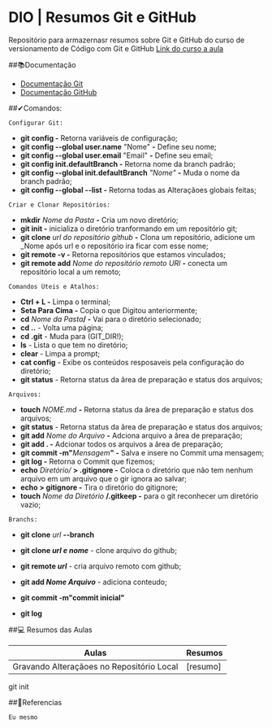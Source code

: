 
# DIO | Resumos Git e GitHub

Repositório para armazernasr resumos sobre Git e GitHub do curso de versionamento de Código com Git e GitHub
[Link do curso a aula](https://web.dio.me/course/versionamento-de-codigo-com-git-e-github/learning/599dd3dd-d189-474f-a55c-22f37b4472da?back=/track/santander-2024-backend-com-java&tab=undefined&moduleId=undefined)

##📚Documentação
- [Documentação Git](https://git-scm.com/doc)
- [Documentação GitHub](https://docs.github.com/)

##✔Comandos:
```
Configurar Git:
```
- **git config -** Retorna variáveis de configuração;
- **git config --global user.name** "Nome"  **-** Define seu nome;
- **git config --global user.email** "Email"  **-** Define seu email;
- **git config init.defaultBranch -** Retorna nome da branch padrão;
- **git config --global init.defaultBranch** _"Nome"_ **-** Muda o nome da branch padrão;
- **git config --global --list -** Retorna todas as Alteraçãoes globais feitas;

```
Criar e Clonar Repositórios:
```
- **mkdir** _Nome da Pasta_ **-** Cria um novo diretório;
- **git init -** inicializa o diretório tranformando em um repositório git;
- **git clone** _url do repositório github_ **-** Clona um repositório, adicione um _Nome após url e o repositório ira ficar com esse nome;
- **git remote -v -** Retorna repositórios que estamos vinculados;
- **git remote add** _Nome do repositório remoto URl_ **-** conecta um repositório local a um remoto;


```
Comandos Úteis e Atalhos:
```
- **Ctrl + L -** Limpa o terminal;
- **Seta Para Cima -** Copia o que Digitou anteriormente;
- **cd** _Nome da Pasta_**/ -** Vai para o diretório selecionado;
- **cd ..** - Volta uma página;
- **cd .git** - Muda para (GIT_DIR!);
- **ls** - Lista o que tem no diretório;
- **clear** - Limpa a prompt;
- **cat config** - Exibe os conteúdos resposaveis pela configuração do diretório;
- **git status** - Retorna status da ârea de preparação e status dos arquivos;
```
Arquivos:
```
- **touch** _NOME.md_ **-** Retorna status da ârea de preparação e status dos arquivos;
- **git status** - Retorna status da ârea de preparação e status dos arquivos;
- **git add** _Nome do Arquivo_ **-** Adciona arquivo a ârea de preparação;
- **git add . -** Adcionar todos os arquivos a ârea de preparação;
- **git commit -m"**_Mensagem_**" -** Salva e insere no Commit uma mensagem;
- **git log -** Retorna o Commit que fizemos;
- **echo** _Diretório/_ **> .gitignore -** Coloca o diretório que não tem nenhum arquivo em um arquivo que o gir ignora ao salvar;
- **echo > gitignore -** Tira o diretório do gitignore;
- **touch** _Nome da Diretório_ **/.gitkeep -** para o git reconhecer um diretório vazio;
```
Branchs:
```
- **git clone** _url_ **--branch**

- **git clone _url e nome_** - clone arquivo do github;
- **git remote _url_** - cria arquivo remoto com github;
- **git add _Nome Arquivo_** - adiciona conteudo;
- **git commit -m"commit inicial"**
- **git log**


##💻 Resumos das Aulas

| Aulas | Resumos |
|-------|---------|
|Gravando Alteraçãoes no Repositório Local | [resumo]

git init

##🔎Referencias
```
Eu mesmo
```
